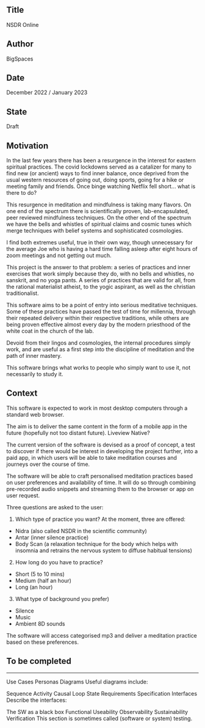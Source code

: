 ## Title

NSDR Online

## Author

BigSpaces

## Date

December 2022 / January 2023

## State

Draft

## Motivation

In the last few years there has been a resurgence in the interest for eastern spiritual practices. The covid lockdowns served as a catalizer for many to find new (or ancient) ways to find inner balance, once deprived from the usual western resources of going out, doing sports, going for a hike or meeting family and friends. Once binge watching Netflix fell short... what is there to do?

This resurgence in meditation and mindfulness is taking many flavors. On one end of the spectrum there is scientifically proven, lab-encapsulated, peer reviewed mindfulness techniques. On the other end of the spectrum we have the bells and whistles of spiritual claims and cosmic tunes which merge techniques with belief systems and sophisticated cosmologies. 

I find both extremes useful, true in their own way, though unnecessary for the average Joe who is having a hard time falling asleep after eight hours of zoom meetings and not getting out much.

This project is the answer to that problem: a series of practices and inner exercises that work simply because they do, with no bells and whistles, no sanskrit, and no yoga pants. A series of practices that are valid for all, from the rational materialist atheist, to the yogic aspirant, as well as the christian traditionalist.

This software aims to be a point of entry into serious meditative techniques. Some of these practices have passed the test of time for millennia, through their repeated delivery within their respective traditions, while others are being proven effective almost every day by the modern priesthood of the white coat in the church of the lab.

Devoid from their lingos and cosmologies, the internal procedures simply work, and are useful as a first step into the discipline of meditation and the path of inner mastery. 

This software brings what works to people who simply want to use it, not necessarily to study it.

## Context

This software is expected to work in most desktop computers through a standard web browser.

The aim is to deliver the same content in the form of a mobile app in the future (hopefully not too distant future). Liveview Native?

The current version of the software is devised as a proof of concept, a test to discover if there would be interest in developing the project further, into a paid app, in which users will be able to take meditation courses and journeys over the course of time.

The software will be able to craft personalised meditation practices based on user preferences and availability of time. It will do so through combining pre-recorded audio snippets and streaming them to the browser or app on user request.

Three questions are asked to the user:

1. Which type of practice you want? At the moment, three are offered:
  - Nidra (also called NSDR in the scientific community)
  - Antar (inner silence practice)
  - Body Scan (a relaxation technique for the body which helps with insomnia and retrains the nervous system to diffuse habitual tensions)

2. How long do you have to practice?
  - Short (5 to 10 mins)
  - Medium (half an hour)
  - Long (an hour)

3. What type of background you prefer)
  - Silence
  - Music
  - Ambient 8D sounds


The software will access categorised mp3 and deliver a meditation practice based on these preferences.


## To be completed
-----------------------------------------------

Use Cases
Personas
Diagrams
Useful diagrams include:

Sequence
Activity
Causal Loop
State
Requirements Specification
Interfaces
Describe the interfaces:

The SW as a black box
Functional
Useability
Observability
Sustainability
Verification
This section is sometimes called (software or system) testing.
